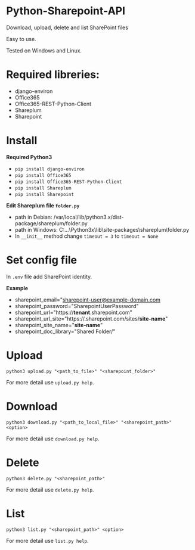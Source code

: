 # Python-Sharepoint-API
Download, upload, delete and list SharePoint files

Easy to use.

Tested on Windows and Linux.

# Required libreries:
- django-environ
- Office365
- Office365-REST-Python-Client
- Shareplum
- Sharepoint


# Install

**Required Python3**

- `pip install django-environ`
- `pip install Office365`
- `pip install Office365-REST-Python-Client`
- `pip install Shareplum`
- `pip install Sharepoint`

**Edit Shareplum file `folder.py`**
- path in Debian: /var/local/lib/python3.x/dist-package/shareplum/folder.py
- path in Windows: C:\...\Python3x\lib\site-packages\shareplum\folder.py
- In `__init__` method change `timeout = 3` to `timeout = None`

# Set config file

In `.env` file add SharePoint identity.

**Example**
- sharepoint_email="sharepoint-user@example-domain.com
- sharepoint_password="SharepointUserPassword"
- sharepoint_url="https://**tenant**.sharepoint.com"
- sharepoint_url_site="https://<tenant>.sharepoint.com/sites/**site-name**"
- sharepoint_site_name="**site-name**"
- sharepoint_doc_library="Shared Folder/"
  
 # Upload
  
  `python3 upload.py "<path_to_file>" "<sharepoint_folder>"`
   
  For more detail use `upload.py help`.
  
  # Download
  
  `python3 download.py "<path_to_local_file>" "<sharepoint_path>" <option>`
  
  For more detail use `download.py help`.
  
  # Delete
  
  `python3 delete.py "<sharepoint_path>"`
  
  For more detail use `delete.py help`.
  
  # List
  
  `python3 list.py "<sharepoint_path>" <option>`
  
  For more detail use `list.py help`.
  
